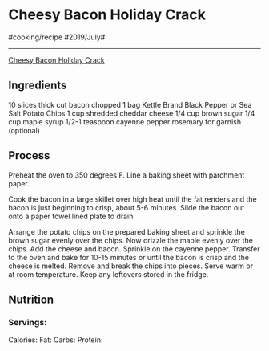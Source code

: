# Cheesy Bacon Holiday Crack
#cooking/recipe #2019/July#
- - - -
 [Cheesy Bacon Holiday Crack](https://www.halfbakedharvest.com/cheesy-bacon-holiday-crack/#bo-recipe) 

## Ingredients
10 slices thick cut bacon chopped
1 bag Kettle Brand Black Pepper or Sea Salt Potato Chips
1 cup shredded cheddar cheese
1/4 cup brown sugar
1/4 cup maple syrup
1/2-1 teaspoon cayenne pepper
rosemary for garnish (optional)

## Process
Preheat the oven to 350 degrees F. Line a baking sheet with parchment paper.

Cook the bacon in a large skillet over high heat until the fat renders and the bacon is just beginning to crisp, about 5-6 minutes. Slide the bacon out onto a paper towel lined plate to drain.

Arrange the potato chips on the prepared baking sheet and sprinkle the brown sugar evenly over the chips. Now drizzle the maple evenly over the chips. Add the cheese and bacon. Sprinkle on the cayenne pepper. Transfer to the oven and bake for 10-15 minutes or until the bacon is crisp and the cheese is melted. Remove and break the chips into pieces. Serve warm or at room temperature. Keep any leftovers stored in the fridge.

## Nutrition
### Servings:
Calories: 
Fat: 
Carbs: 
Protein: 